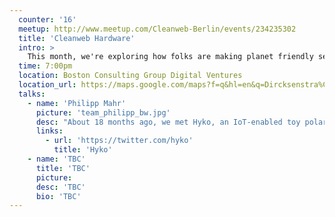```yaml
---
  counter: '16'
  meetup: http://www.meetup.com/Cleanweb-Berlin/events/234235302
  title: 'Cleanweb Hardware'
  intro: >
    This month, we're exploring how folks are making planet friendly services that use connected products, and the impact of IoT on the world of environmental sustainability.
  time: 7:00pm
  location: Boston Consulting Group Digital Ventures
  location_url: https://maps.google.com/maps?f=q&hl=en&q=Dircksenstra%C3%9Fe+41%2C+10178+Berlin%2C+Berlin%2C+de
  talks:
    - name: 'Philipp Mahr'
      picture: 'team_philipp_bw.jpg'
      desc: "About 18 months ago, we met Hyko, an IoT-enabled toy polar bear, designed to get parents to save energy round the home. Philipp tells us about Hyko's journey, since meeting a co-founder at one of our first events back in 2014, and the trade-offs manufacturing in both Germany and the Far East."
      links:
        - url: 'https://twitter.com/hyko'
          title: 'Hyko'
    - name: 'TBC'
      title: 'TBC'
      picture:
      desc: 'TBC'
      bio: 'TBC'
---
```


